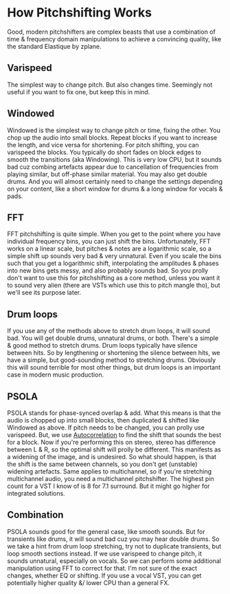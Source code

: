 # How Pitchshifting Works

Good, modern pitchshifters are complex beasts that use a combination of time & frequency domain manipulations to achieve a convincing quality, like the standard Elastique by zplane.

Varispeed
---
The simplest way to change pitch. But also changes time. Seemingly not useful if you want to fix one, but keep this in mind.

Windowed
---
Windowed is the simplest way to change pitch or time, fixing the other. You chop up the audio into small blocks. Repeat blocks if you want to increase the length, and vice versa for shortening. For pitch shifting, you can varispeed the blocks. You typically do short fades on block edges to smooth the transitions (aka Windowing). This is very low CPU, but it sounds bad cuz combing artefacts appear due to cancellation of frequencies from playing similar, but off-phase similar material. You may also get double drums. And you will almost certainly need to change the settings depending on your content, like a short window for drums & a long window for vocals & pads.

FFT
---
FFT pitchshifting is quite simple. When you get to the point where you have individual frequency bins, you can just shift the bins. Unfortunately, FFT works on a linear scale, but pitches & notes are a logarithmic scale, so a simple shift up sounds very bad & very unnatural. Even if you scale the bins such that you get a logarithmic shift, interpolating the amplitudes & phases into new bins gets messy, and also probably sounds bad. So you prolly don't want to use this for pitchshifting as a core method, unless you want it to sound very alien (there are VSTs which use this to pitch mangle tho), but we'll see its purpose later.

Drum loops
---
If you use any of the methods above to stretch drum loops, it will sound bad. You will get double drums, unnatural drums, or both. There's a simple & good method to stretch drums. Drum loops typically have silence between hits. So by lengthening or shortening the silence between hits, we have a simple, but good-sounding method to stretching drums. Obviously this will sound terrible for most other things, but drum loops is an important case in modern music production. 

PSOLA
---
PSOLA stands for phase-synced overlap & add. What this means is that the audio is chopped up into small blocks, then duplicated & shifted like Windowed as above. If pitch needs to be changed, you can prolly use varispeed. But, we use [Autocorrelation](https://en.wikipedia.org/wiki/Autocorrelation) to find the shift that sounds the best for a block. Now if you're performing this on stereo, stereo has difference between L & R, so the optimal shift will prolly be different. This manifests as a widening of the image, and is undesired. So what should happen, is that the shift is the same between channels, so you don't get (unstable) widening artefacts. Same applies to multichannel, so if you're stretching multichannel audio, you need a multichannel pitchshifter. The highest pin count for a VST I know of is 8 for 7.1 surround. But it might go higher for integrated solutions.

Combination
---
PSOLA sounds good for the general case, like smooth sounds. But for transients like drums, it will sound bad cuz you may hear double drums. So we take a hint from drum loop stretching, try not to duplicate transients, but loop smooth sections instead. If we use varispeed to change pitch, it sounds unnatural, especially on vocals. So we can perform some additional manipulation using FFT to correct for that. I'm not sure of the exact changes, whether EQ or shifting. If you use a vocal VST, you can get potentially higher quality &/ lower CPU than a general FX.